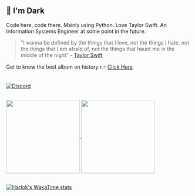 ## 👋 I'm Dark
Code here, code there. Mainly using Python. Love Taylor Swift. 
An Information Systems Engineer at some point in the future.

> "I wanna be defined by the things that I love, not the things I hate, not the things that I am afraid of, not the things that haunt me in the middle of the night"
> \- [Taylor Swift](https://open.spotify.com/track/1fzAuUVbzlhZ1lJAx9PtY6?si=c9d101a78ad94190)

Get to know the best album on history 👉 [Click Here](https://open.spotify.com/album/6DEjYFkNZh67HP7R9PSZvv?si=4FvbM6aUTaCdujmQJ9L7hQ)


## 
[![Discord](https://lanyard.cnrad.dev/api/449245847767482379)](https://discord..com/users/449245847767482379) 

##
<a href="https://github.com/anuraghazra/github-readme-stats">
  <img height=200 align="center" src="https://github-readme-stats.vercel.app/api?username=BruhDark&theme=dark&hide_border=true&show_icons=true&hide_rank=true" />
</a>
<a href="https://github.com/anuraghazra/convoychat">
  <img height=200 align="center" src="https://github-readme-stats.vercel.app/api/top-langs?username=BruhDark&theme=dark&layout=donut&hide_border=true&langs_count=8&card_width=320" />
</a>

##
[![Harlok's WakaTime stats](https://github-readme-stats.vercel.app/api/wakatime?username=DarkPy&theme=dark&hide_border=true&layout=compact&range=all_time&show_icons=true)](https://github.com/anuraghazra/github-readme-stats)

<!-- Proudly created with GPRM ( https://gprm.itsvg.in ) -->
